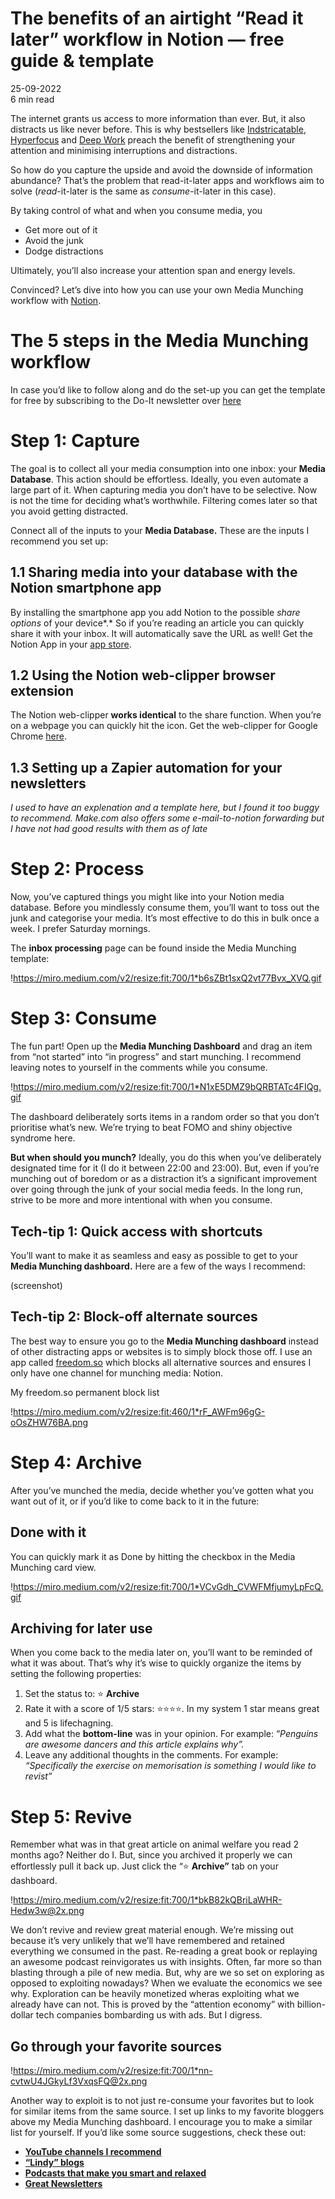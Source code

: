 # The benefits of an airtight “Read it later” workflow in Notion — free guide & template


25-09-2022 <br> 6 min read



The internet grants us access to more information than ever. But, it also distracts us like never before. This is why bestsellers like [Indstricatable](https://amzn.to/3fhdibz), [Hyperfocus](https://amzn.to/3ScCcrI) and [Deep Work](https://amzn.to/3rmX0kB) preach the benefit of strengthening your attention and minimising interruptions and distractions.

So how do you capture the upside and avoid the downside of information abundance? That’s the problem that read-it-later apps and workflows aim to solve (*read*-it-later is the same as *consume*-it-later in this case).

By taking control of what and when you consume media, you

- Get more out of it
- Avoid the junk
- Dodge distractions

Ultimately, you’ll also increase your attention span and energy levels.

Convinced? Let’s dive into how you can use your own Media Munching workflow with [Notion](https://notion.grsm.io/w2nmytt9w3h8).

# The 5 steps in the Media Munching workflow


In case you’d like to follow along and do the set-up you can get the template for free by subscribing to the Do-It newsletter over [here](httpds://edwindoit.gumroad.com/l/mm)


# Step 1: Capture

The goal is to collect all your media consumption into one inbox: your **Media Database**. This action should be effortless. Ideally, you even automate a large part of it. When capturing media you don’t have to be selective. Now is not the time for deciding what’s worthwhile. Filtering comes later so that you avoid getting distracted.

Connect all of the inputs to your **Media Database.** These are the inputs I recommend you set up:

## 1.1 Sharing media into your database with the Notion smartphone app

By installing the smartphone app you add Notion to the possible *share options* of your device*.* So if you’re reading an article you can quickly share it with your inbox. It will automatically save the URL as well! Get the Notion App in your [app store](https://www.notion.so/mobile]).

## 1.2 Using the Notion web-clipper browser extension

The Notion web-clipper **works identical** to the share function. When you’re on a webpage you can quickly hit the icon. Get the web-clipper for Google Chrome [here](https://chrome.google.com/webstore/detail/notion-web-clipper/knheggckgoiihginacbkhaalnibhilkk).

## 1.3 Setting up a Zapier automation for your newsletters
*I used to have an explenation and a template here, but I found it too buggy to recommend. Make.com also offers some e-mail-to-notion forwarding but I have not had good results with them as of late*

# Step 2: Process

Now, you’ve captured things you might like into your Notion media database. Before you mindlessly consume them, you’ll want to toss out the junk and categorise your media. It’s most effective to do this in bulk once a week. I prefer Saturday mornings.

The **inbox processing** page can be found inside the Media Munching template:

!https://miro.medium.com/v2/resize:fit:700/1*b6sZBt1sxQ2vt77Bvx_XVQ.gif

# Step 3: Consume
The fun part! Open up the **Media Munching Dashboard** and drag an item from “not started” into “in progress” and start munching. I recommend leaving notes to yourself in the comments while you consume.

!https://miro.medium.com/v2/resize:fit:700/1*N1xE5DMZ9bQRBTATc4FIQg.gif

The dashboard deliberately sorts items in a random order so that you don’t prioritise what’s new. We’re trying to beat FOMO and shiny objective syndrome here.

**But when should you munch?** Ideally, you do this when you’ve deliberately designated time for it (I do it between 22:00 and 23:00). But, even if you’re munching out of boredom or as a distraction it’s a significant improvement over going through the junk of your social media feeds. In the long run, strive to be more and more intentional with when you consume.

## Tech-tip 1: Quick access with shortcuts

You’ll want to make it as seamless and easy as possible to get to your **Media Munching dashboard.** Here are a few of the ways I recommend:

(screenshot)

## Tech-tip 2: Block-off alternate sources

The best way to ensure you go to the **Media Munching dashboard** instead of other distracting apps or websites is to simply block those off. I use an app called [freedom.so](http://freedom.so/) which blocks all alternative sources and ensures I only have one channel for munching media: Notion.

My freedom.so permanent block list

!https://miro.medium.com/v2/resize:fit:460/1*rF_AWFm96gG-oOsZHW76BA.png

# Step 4: Archive

After you’ve munched the media, decide whether you’ve gotten what you want out of it, or if you’d like to come back to it in the future:

## **Done with it**

You can quickly mark it as Done by hitting the checkbox in the Media Munching card view.

!https://miro.medium.com/v2/resize:fit:700/1*VCvGdh_CVWFMfjumyLpFcQ.gif

## **Archiving for later use**

When you come back to the media later on, you’ll want to be reminded of what it was about. That’s why it’s wise to quickly organize the items by setting the following properties:

1. Set the status to: ⭐️ **Archive**
2. Rate it with a score of 1/5 stars: ⭐️⭐️⭐️⭐️. In my system 1 star means great and 5 is lifechagning.
3. Add what the **bottom-line** was in your opinion. For example: “*Penguins are awesome dancers and this article explains why”.*
4. Leave any additional thoughts in the comments. For example: *“Specifically the exercise on memorisation is something I would like to revist”*

# Step 5: Revive

Remember what was in that great article on animal welfare you read 2 months ago? Neither do I. But, since you archived it properly we can effortlessly pull it back up. Just click the “⭐️ **Archive”** tab on your dashboard.

!https://miro.medium.com/v2/resize:fit:700/1*bkB82kQBriLaWHR-Hedw3w@2x.png

We don’t revive and review great material enough. We’re missing out because it’s very unlikely that we’ll have remembered and retained everything we consumed in the past. Re-reading a great book or replaying an awesome podcast reinvigorates us with insights. Often, far more so than blasting through a pile of new media. But, why are we so set on exploring as opposed to exploiting nowadays? When we evaluate the economics we see why. Exploration can be heavily monetized wheras exploiting what we already have can not. This is proved by the “attention economy” with billion-dollar tech companies bombarding us with ads. But I digress.

## Go through your favorite sources

!https://miro.medium.com/v2/resize:fit:700/1*nn-cvtwU4JGkyLf3VxqsFQ@2x.png

Another way to exploit is to not just re-consume your favorites but to look for similar items from the same source. I set up links to my favorite bloggers above my Media Munching dashboard. I encourage you to make a similar list for yourself. If you’d like some source suggestions, check these out:

- **[YouTube channels I recommend](https://edwindoit.substack.com/p/youtube-channels-i-recommend-you?r=1fqp0r&s=w&utm_campaign=post&utm_medium=web)**
- **[“Lindy” blogs](https://edwindoit.substack.com/p/skip-the-shiny-objects-and-read-some?r=1fqp0r&s=w&utm_campaign=post&utm_medium=web)**
- **[Podcasts that make you smart and relaxed](https://edwindoit.substack.com/p/podcasts-that-make-you-smart-and?r=1fqp0r&s=w&utm_campaign=post&utm_medium=web)**
- **[Great Newsletters](https://edwindoit.substack.com/p/great-newsletter-that-substitute?r=1fqp0r&s=w&utm_campaign=post&utm_medium=web)**

